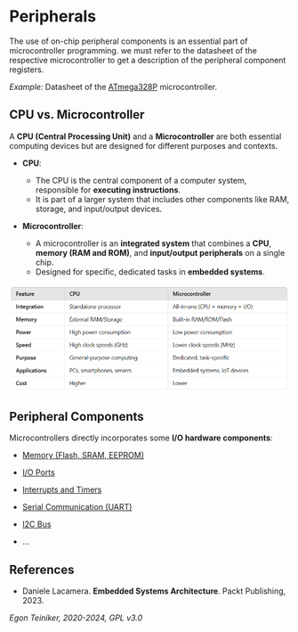 # Peripherals

The use of on-chip peripheral components is an essential part of 
microcontroller programming. we must refer to the datasheet of 
the respective microcontroller to get a description of the 
peripheral component registers.

_Example:_ Datasheet of the [ATmega328P](../../computer-architectures/microcontroller/atmega328p/datasheet-ATmega328P.pdf) microcontroller.


## CPU vs. Microcontroller

A **CPU (Central Processing Unit)** and a **Microcontroller** are both essential 
computing devices but are designed for different purposes and contexts.

* **CPU**:
    * The CPU is the central component of a computer system, responsible for 
        **executing instructions**.
    * It is part of a larger system that includes other components like RAM, 
        storage, and input/output devices.

* **Microcontroller**:
    * A microcontroller is an **integrated system** that combines a **CPU**, 
        **memory (RAM and ROM)**, and **input/output peripherals** on 
        a single chip.
    * Designed for specific, dedicated tasks in **embedded systems**.

![CPU vs. Microcontroller](figures/CPUvsMicorcontroller.png)


## Peripheral Components

Microcontrollers directly incorporates some **I/O hardware components**:

* [Memory (Flash, SRAM, EEPROM)](peripherals/memory/)

* [I/O Ports](peripherals/io-ports/)

* [Interrupts and Timers](peripherals/interrupts/)

* [Serial Communication (UART)](peripherals/serial/)

* [I2C Bus](peripherals/i2c/)

* ...


## References

* Daniele Lacamera. **Embedded Systems Architecture**. Packt Publishing, 2023.


*Egon Teiniker, 2020-2024, GPL v3.0* 

